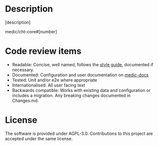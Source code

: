 # Description

[description]

medic/cht-core#[number]

# Code review items

- Readable: Concise, well named, follows the [style guide](https://github.com/medic/medic-docs/blob/master/development/style-guide.md), documented if necessary.
- Documented: Configuration and user documentation on [medic-docs](https://github.com/medic/medic-docs/)
- Tested: Unit and/or e2e where appropriate
- Internationalised: All user facing text
- Backwards compatible: Works with existing data and configuration or includes a migration. Any breaking changes documented in Changes.md.

# License

The software is provided under AGPL-3.0. Contributions to this project are accepted under the same license.
